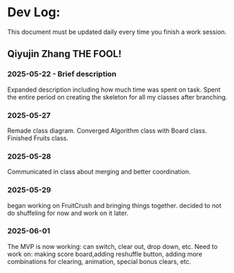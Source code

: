 # Dev Log:

This document must be updated daily every time you finish a work session.

## Qiyujin Zhang THE FOOL!

### 2025-05-22 - Brief description
Expanded description including how much time was spent on task.
Spent the entire period on creating the skeleton for all my classes after branching. 

### 2025-05-27
Remade class diagram. Converged Algorithm class with Board class. 
Finished Fruits class. 

### 2025-05-28
Communicated in class about merging and better coordination.

### 2025-05-29
began working on FruitCrush and bringing things together. decided to not do shuffeling for now and work on it later. 

### 2025-06-01
The MVP is now working: can switch, clear out, drop down, etc. 
Need to work on: making score board,adding reshuffle button, adding more combinations for clearing, animation, special bonus clears, etc. 